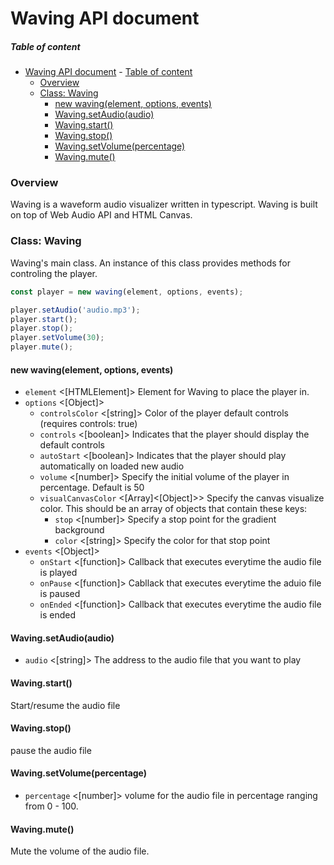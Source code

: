 # Waving API document

##### Table of content

<!-- TOC -->

- [Waving API document](#waving-api-document) - [Table of content](#table-of-content)
  - [Overview](#overview)
  - [Class: Waving](#class-waving)
    - [new waving(element, options, events)](#new-wavingelement-options-events)
    - [Waving.setAudio(audio)](#wavingsetaudioaudio)
    - [Waving.start()](#wavingstart)
    - [Waving.stop()](#wavingstop)
    - [Waving.setVolume(percentage)](#wavingsetvolumepercentage)
    - [Waving.mute()](#wavingmute)

<!-- /TOC -->

### Overview

Waving is a waveform audio visualizer written in typescript. Waving is built on top of Web Audio API and HTML Canvas.

### Class: Waving

Waving's main class. An instance of this class provides methods for controling the player.

```js
const player = new waving(element, options, events);

player.setAudio('audio.mp3');
player.start();
player.stop();
player.setVolume(30);
player.mute();
```

#### new waving(element, options, events)

- `element` <[HTMLElement]> Element for Waving to place the player in.
- `options` <[Object]>
  - `controlsColor` <[string]> Color of the player default controls (requires controls: true)
  - `controls` <[boolean]> Indicates that the player should display the default controls
  - `autoStart` <[boolean]> Indicates that the player should play automatically on loaded new audio
  - `volume` <[number]> Specify the initial volume of the player in percentage. Default is 50
  - `visualCanvasColor` <[Array]<[Object]>> Specify the canvas visualize color. This should be an array of objects that contain these keys:
    - `stop` <[number]> Specify a stop point for the gradient background
    - `color` <[string]> Specify the color for that stop point
- `events` <[Object]>
  - `onStart` <[function]> Callback that executes everytime the audio file is played
  - `onPause` <[function]> Cabllack that executes everytime the aduio file is paused
  - `onEnded` <[function]> Callback that executes everytime the audio file is ended

#### Waving.setAudio(audio)

- `audio` <[string]> The address to the audio file that you want to play

#### Waving.start()

Start/resume the audio file

#### Waving.stop()

pause the audio file

#### Waving.setVolume(percentage)

- `percentage` <[number]> volume for the audio file in percentage ranging from 0 - 100.

#### Waving.mute()

Mute the volume of the audio file.
